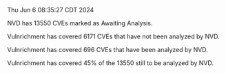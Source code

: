 Thu Jun  6 08:35:27 CDT 2024

NVD has 13550 CVEs marked as Awaiting Analysis.

Vulnrichment has covered 6171 CVEs that have not been analyzed by NVD.

Vulnrichment has covered 696 CVEs that have been analyzed by NVD.

Vulnrichment has covered 45% of the 13550 still to be analyzed by NVD.

